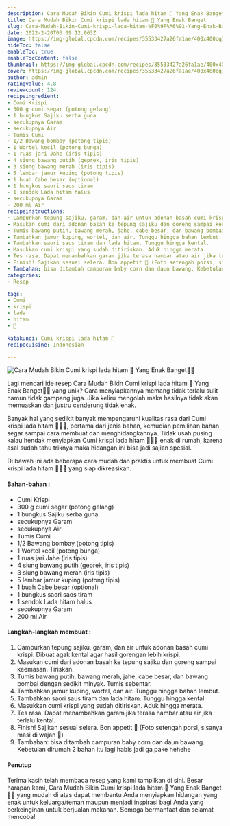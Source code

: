 ```yaml
---
description: Cara Mudah Bikin Cumi krispi lada hitam 🦑 Yang Enak Banget"
title: Cara Mudah Bikin Cumi krispi lada hitam 🦑 Yang Enak Banget
slug: Cara-Mudah-Bikin-Cumi-krispi-lada-hitam-%F0%9F%A6%91-Yang-Enak-Banget
date: 2022-2-20T03:09:12.063Z
image: https://img-global.cpcdn.com/recipes/35533427a26fa1ae/400x400cq70/photo.jpg
hideToc: false
enableToc: true
enableTocContent: false
thumbnail: https://img-global.cpcdn.com/recipes/35533427a26fa1ae/400x400cq70/photo.jpg
cover: https://img-global.cpcdn.com/recipes/35533427a26fa1ae/400x400cq70/photo.jpg
author: admin
ratingvalue: 4.8
reviewcount: 124
recipeingredient:
- Cumi Krispi
- 300 g cumi segar (potong gelang)
- 1 bungkus Sajiku serba guna
- secukupnya Garam
- secukupnya Air
- Tumis Cumi
- 1/2 Bawang bombay (potong tipis)
- 1 Wortel kecil (potong bunga)
- 1 ruas jari Jahe (iris tipis)
- 4 siung bawang putih (geprek, iris tipis)
- 3 siung bawang merah (iris tipis)
- 5 lembar jamur kuping (potong tipis)
- 1 buah Cabe besar (optional)
- 1 bungkus saori saos tiram
- 1 sendok Lada hitam halus
- secukupnya Garam
- 200 ml Air
recipeinstructions:
- Campurkan tepung sajiku, garam, dan air untuk adonan basah cumi krispi. Dibuat agak kental agar hasil gorengan lebih krispi.
- Masukan cumi dari adonan basah ke tepung sajiku dan goreng sampai keemasan. Tiriskan.
- Tumis bawang putih, bawang merah, jahe, cabe besar, dan bawang bombai dengan sedikit minyak. Tumis sebentar.
- Tambahkan jamur kuping, wortel, dan air. Tunggu hingga bahan lembut.
- Tambahkan saori saus tiram dan lada hitam. Tunggu hingga kental.
- Masukkan cumi krispi yang sudah ditiriskan. Aduk hingga merata.
- Tes rasa. Dapat menambahkan garam jika terasa hambar atau air jika terlalu kental.
- Finish! Sajikan sesuai selera. Bon appetit 🍴 (Foto setengah porsi, sisanya masi di wajan 🤭)
- Tambahan: bisa ditambah campuran baby corn dan daun bawang. Kebetulan dirumah 2 bahan itu lagi habis jadi ga pake hehehe
categories:
- Resep

tags:
- Cumi
- krispi
- lada
- hitam
- 🦑

katakunci: Cumi krispi lada hitam 🦑
recipecuisine: Indonesian

---
```


![Cara Mudah Bikin Cumi krispi lada hitam 🦑 Yang Enak Banget👩‍🍳](https://img-global.cpcdn.com/recipes/35533427a26fa1ae/400x400cq70/photo.jpg)

Lagi mencari ide resep Cara Mudah Bikin Cumi krispi lada hitam 🦑 Yang Enak Banget👩‍🍳 yang unik? Cara menyiapkannya memang tidak terlalu sulit namun tidak gampang juga. Jika keliru mengolah maka hasilnya tidak akan memuaskan dan justru cenderung tidak enak.

Banyak hal yang sedikit banyak mempengaruhi kualitas rasa dari Cumi krispi lada hitam 🦑👩‍🍳, pertama dari jenis bahan, kemudian pemilihan bahan segar sampai cara membuat dan menghidangkannya. Tidak usah pusing kalau hendak menyiapkan Cumi krispi lada hitam 🦑👩‍🍳 enak di rumah, karena asal sudah tahu triknya maka hidangan ini bisa jadi sajian spesial.

Di bawah ini ada beberapa cara mudah dan praktis untuk membuat Cumi krispi lada hitam 🦑👩‍🍳 yang siap dikreasikan.

<!--inarticleads1-->

#### Bahan-bahan :

- Cumi Krispi
- 300 g cumi segar (potong gelang)
- 1 bungkus Sajiku serba guna
- secukupnya Garam
- secukupnya Air
- Tumis Cumi
- 1/2 Bawang bombay (potong tipis)
- 1 Wortel kecil (potong bunga)
- 1 ruas jari Jahe (iris tipis)
- 4 siung bawang putih (geprek, iris tipis)
- 3 siung bawang merah (iris tipis)
- 5 lembar jamur kuping (potong tipis)
- 1 buah Cabe besar (optional)
- 1 bungkus saori saos tiram
- 1 sendok Lada hitam halus
- secukupnya Garam
- 200 ml Air

<!--inarticleads2-->

#### Langkah-langkah membuat :

1. Campurkan tepung sajiku, garam, dan air untuk adonan basah cumi krispi. Dibuat agak kental agar hasil gorengan lebih krispi.
1. Masukan cumi dari adonan basah ke tepung sajiku dan goreng sampai keemasan. Tiriskan.
1. Tumis bawang putih, bawang merah, jahe, cabe besar, dan bawang bombai dengan sedikit minyak. Tumis sebentar.
1. Tambahkan jamur kuping, wortel, dan air. Tunggu hingga bahan lembut.
1. Tambahkan saori saus tiram dan lada hitam. Tunggu hingga kental.
1. Masukkan cumi krispi yang sudah ditiriskan. Aduk hingga merata.
1. Tes rasa. Dapat menambahkan garam jika terasa hambar atau air jika terlalu kental.
1. Finish! Sajikan sesuai selera. Bon appetit 🍴 (Foto setengah porsi, sisanya masi di wajan 🤭)
1. Tambahan: bisa ditambah campuran baby corn dan daun bawang. Kebetulan dirumah 2 bahan itu lagi habis jadi ga pake hehehe

#### Penutup

Terima kasih telah membaca resep yang kami tampilkan di sini. Besar harapan kami, Cara Mudah Bikin Cumi krispi lada hitam 🦑 Yang Enak Banget👩‍🍳 yang mudah di atas dapat membantu Anda menyiapkan hidangan yang enak untuk keluarga/teman maupun menjadi inspirasi bagi Anda yang berkeinginan untuk berjualan makanan. Semoga bermanfaat dan selamat mencoba!